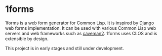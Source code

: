 # 1forms

1forms is a web form generator for Common Lisp. It is inspired by Django web forms implementation. It can be used with various Common Lisp web servers and web frameworks such as [caveman2](https://github.com/fukamachi/caveman/). 1forms uses CLOS and is extensible by design.

This project is in early stages and still under development.
